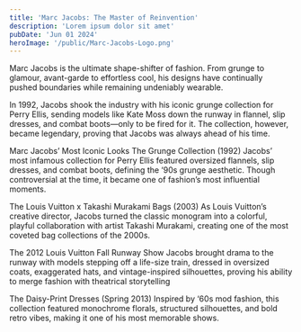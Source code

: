 ```yaml
---
title: 'Marc Jacobs: The Master of Reinvention'
description: 'Lorem ipsum dolor sit amet'
pubDate: 'Jun 01 2024'
heroImage: '/public/Marc-Jacobs-Logo.png'
---
```

Marc Jacobs is the ultimate shape-shifter of fashion. From grunge to glamour, avant-garde to effortless cool, his designs have continually pushed boundaries while remaining undeniably wearable.

In 1992, Jacobs shook the industry with his iconic grunge collection for Perry Ellis, sending models like Kate Moss down the runway in flannel, slip dresses, and combat boots—only to be fired for it. The collection, however, became legendary, proving that Jacobs was always ahead of his time.

Marc Jacobs’ Most Iconic Looks
The Grunge Collection (1992)
Jacobs’ most infamous collection for Perry Ellis featured oversized flannels, slip dresses, and combat boots, defining the ‘90s grunge aesthetic. Though controversial at the time, it became one of fashion’s most influential moments.

The Louis Vuitton x Takashi Murakami Bags (2003)
As Louis Vuitton’s creative director, Jacobs turned the classic monogram into a colorful, playful collaboration with artist Takashi Murakami, creating one of the most coveted bag collections of the 2000s.

 The 2012 Louis Vuitton Fall Runway Show
Jacobs brought drama to the runway with models stepping off a life-size train, dressed in oversized coats, exaggerated hats, and vintage-inspired silhouettes, proving his ability to merge fashion with theatrical storytelling

The Daisy-Print Dresses (Spring 2013)
Inspired by ‘60s mod fashion, this collection featured monochrome florals, structured silhouettes, and bold retro vibes, making it one of his most memorable shows.